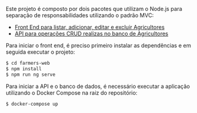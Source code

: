 Este projeto é composto por dois pacotes que utilizam o Node.js para separação de responsabilidades utilizando o padrão MVC:

- [Front End para listar, adicionar, editar e excluir Agricultores](./farmers-web/)
- [API para operações CRUD realizas no banco de Agricultores](./farmers-api/)

Para iniciar o front end, é preciso primeiro instalar as dependências e em seguida executar o projeto:

```sh
$ cd farmers-web
$ npm install
$ npm run ng serve
```

Para iniciar a API e o banco de dados, é necessário executar a aplicação utilizando o Docker Compose na raiz do repositório:

```sh
$ docker-compose up
```

